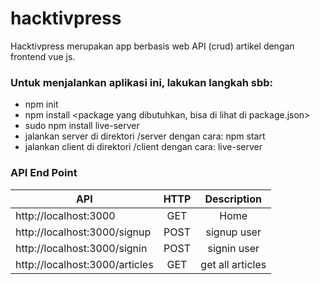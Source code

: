 # hacktivpress

Hacktivpress merupakan app berbasis web API (crud) artikel dengan frontend vue js.


### Untuk menjalankan aplikasi ini, lakukan langkah sbb: 
* npm init
* npm install <package yang dibutuhkan, bisa di lihat di package.json>
* sudo npm install live-server
* jalankan server di direktori /server dengan cara: npm start
* jalankan client di direktori /client dengan cara: live-server

### API End Point

| API                            |  HTTP  |                 Description     |
|--------------------------------|:------:|:-------------------------------:|
| http://localhost:3000          | GET    | Home                            |
| http://localhost:3000/signup   | POST   | signup user                     |
| http://localhost:3000/signin   | POST   | signin user                     |
| http://localhost:3000/articles | GET    | get all articles                |
